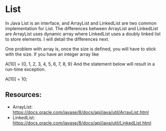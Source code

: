 # List
In Java List is an interface, and ArrayList and LinkedList are two common implementation for List. The differences between ArrayList and LinkedList 
are ArrayList uses dynamic array where LinkedList uses a doubly linked list to store elements. I will detail the differences next.

One problem with array is, once the size is defined, you will have to stick with the size. If you have an integer array like

A[10] = {0, 1, 2, 3, 4, 5, 6, 7, 8, 9} 
And the statement below will result in a run-time exception.

A[10] = 10;

## Resources:
* ArrayList: https://docs.oracle.com/javase/8/docs/api/java/util/ArrayList.html
* LinkedList: https://docs.oracle.com/javase/8/docs/api/java/util/LinkedList.html

